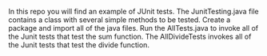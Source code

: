 In this repo you will find an example of JUnit tests. The JunitTesting.java file contains a class with several simple methods to be tested. Create a package and import all of the java files. Run the AllTests.java to invoke all of the Junit tests that test the sum function. The AllDivideTests invokes all of the Junit tests that test the divide function. 